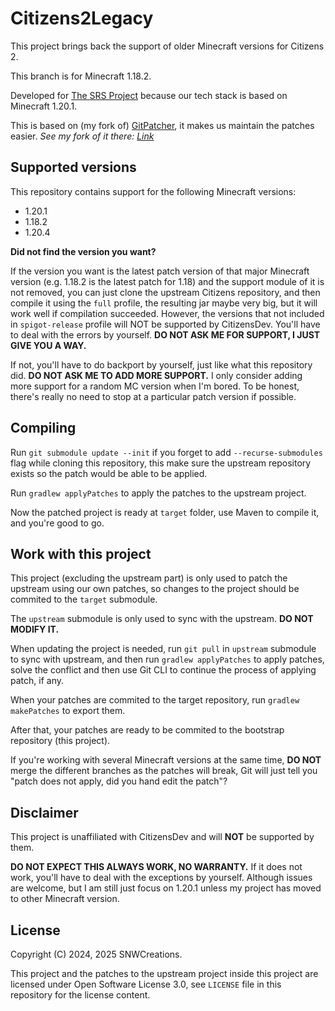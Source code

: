 # Citizens2Legacy

This project brings back the support of
 older Minecraft versions for Citizens 2.

This branch is for Minecraft 1.18.2.

Developed for [The SRS Project](https://github.com/TheSRSProject)
 because our tech stack is based on Minecraft 1.20.1.

This is based on (my fork of)
 [GitPatcher](https://github.com/zml2008/gitpatcher),
 it makes us maintain the patches easier.
_See my fork of it there: [Link](https://github.com/SNWCreations/gitpatcher)_

## Supported versions

This repository contains support for the following Minecraft versions:
* 1.20.1
* 1.18.2
* 1.20.4

**Did not find the version you want?**

If the version you want is the latest patch version of that
 major Minecraft version (e.g. 1.18.2 is the latest patch for 1.18)
 and the support module of it is not removed,
 you can just clone the upstream Citizens repository, and then
 compile it using the `full` profile, the resulting jar maybe very
 big, but it will work well if compilation succeeded. However,
 the versions that not included in `spigot-release` profile will NOT
 be supported by CitizensDev. You'll have to deal with the errors
 by yourself. **DO NOT ASK ME FOR SUPPORT, I JUST GIVE YOU A WAY.**

If not, you'll have to do backport by yourself, just like what this
 repository did. **DO NOT ASK ME TO ADD MORE SUPPORT.**
I only consider adding more support for a random MC version when I'm bored.
 To be honest, there's really no need to stop at a particular patch version
 if possible.

## Compiling

Run `git submodule update --init` if you forget to
 add `--recurse-submodules` flag while cloning this repository,
 this make sure the upstream repository exists so
 the patch would be able to be applied.

Run `gradlew applyPatches` to apply the patches
 to the upstream project.

Now the patched project is ready at `target` folder,
 use Maven to compile it, and you're good to go.

## Work with this project

This project (excluding the upstream part) is only
 used to patch the upstream using our own patches,
 so changes to the project should be commited to
 the `target` submodule.

The `upstream` submodule is only used to sync with
 the upstream. **DO NOT MODIFY IT.**

When updating the project is needed,
run `git pull` in `upstream` submodule to sync
 with upstream, and then run `gradlew applyPatches`
 to apply patches, solve the conflict and then use Git CLI to
 continue the process of applying patch, if any.

When your patches are commited to the target repository,
run `gradlew makePatches` to export them.

After that, your patches are ready to be commited to
 the bootstrap repository (this project).

If you're working with several Minecraft versions at
 the same time, **DO NOT** merge the different branches
 as the patches will break, Git will just tell you "patch
 does not apply, did you hand edit the patch"?

## Disclaimer

This project is unaffiliated with
CitizensDev and will **NOT** be supported by them.

**DO NOT EXPECT THIS ALWAYS WORK, NO WARRANTY.**
If it does not work, you'll have to deal with the
 exceptions by yourself. Although issues are welcome,
 but I am still just focus on 1.20.1 unless my project
 has moved to other Minecraft version.

## License

Copyright (C) 2024, 2025 SNWCreations.

This project and the patches to the upstream project
 inside this project are licensed under Open Software License 3.0,
see `LICENSE` file in this repository 
 for the license content.
